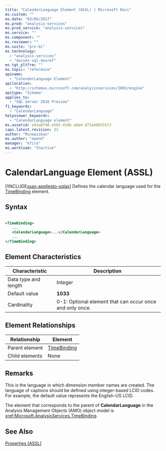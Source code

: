 ```yaml
---
title: "CalendarLanguage Element (ASSL) | Microsoft Docs"
ms.custom: ""
ms.date: "03/06/2017"
ms.prod: "analysis-services"
ms.prod_service: "analysis-services"
ms.service: ""
ms.component: ""
ms.reviewer: ""
ms.suite: "pro-bi"
ms.technology: 
  - "analysis-services"
  - "docset-sql-devref"
ms.tgt_pltfrm: ""
ms.topic: "reference"
apiname: 
  - "CalendarLanguage Element"
apilocation: 
  - "http://schemas.microsoft.com/analysisservices/2003/engine"
apitype: "Schema"
applies_to: 
  - "SQL Server 2016 Preview"
f1_keywords: 
  - "CalendarLanguage"
helpviewer_keywords: 
  - "CalendarLanguage element"
ms.assetid: e43a0f48-a583-418b-a0a4-d73a40035573
caps.latest.revision: 31
author: "Minewiskan"
ms.author: "owend"
manager: "kfile"
ms.workload: "Inactive"
---
```

# CalendarLanguage Element (ASSL)
[!INCLUDE[ssas-appliesto-sqlas](../../../includes/ssas-appliesto-sqlas.md)]
  Defines the calendar language used for the [TimeBinding](../../../analysis-services/scripting/data-type/timebinding-data-type-assl.md) element.  
  
## Syntax  
  
```xml  
  
<TimeBinding>  
   ...  
   <CalendarLanguage>...</CalendarLanguage>  
   ...  
</TimeBinding>  
```  
  
## Element Characteristics  
  
|Characteristic|Description|  
|--------------------|-----------------|  
|Data type and length|Integer|  
|Default value|**1033**|  
|Cardinality|0-1: Optional element that can occur once and only once.|  
  
## Element Relationships  
  
|Relationship|Element|  
|------------------|-------------|  
|Parent element|[TimeBinding](../../../analysis-services/scripting/data-type/timebinding-data-type-assl.md)|  
|Child elements|None|  
  
## Remarks  
 This is the language in which dimension member names are created. The language of captions should be defined using integer-based LCID codes. For example, the default value represents the English-US LCID.  
  
 The element that corresponds to the parent of **CalendarLanguage** in the Analysis Management Objects (AMO) object model is <xref:Microsoft.AnalysisServices.TimeBinding>.  
  
## See Also  
 [Properties &#40;ASSL&#41;](../../../analysis-services/scripting/properties/properties-assl.md)  
  
  

